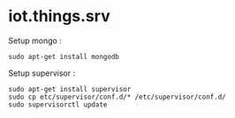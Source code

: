 # iot.things.srv


Setup mongo :

    sudo apt-get install mongodb


Setup supervisor :

    sudo apt-get install supervisor
    sudo cp etc/supervisor/conf.d/* /etc/supervisor/conf.d/
    sudo supervisorctl update
